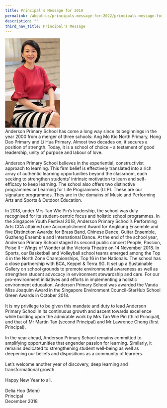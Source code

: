 ```yaml
---
title: Principal's Message for 2019
permalink: /about-us/principals-message-for-2022/principals-message-for-2019/
description: ""
third_nav_title: Principal's Message
---
```

<img src="/images/Principal%20-%20Mdm%20Delia%20Hoo%20V2.png" style="width:35%">
<div class="mid mCustomScrollbar _mCS_1">
<div id="mCSB_1" class="mCustomScrollBox mCS-rounded-dark mCSB_vertical mCSB_inside" tabindex="0">
<div id="mCSB_1_container" class="mCSB_container" dir="ltr">
<div class="pagecontent_box">
<div id="_ptod_49215" class="description ive_editable ive_ptod ive_content">
<div>Anderson Primary School has come a long way since its beginnings in the year 2000 from a merger of three schools: Ang Mo Kio North Primary, Hong Dao Primary and Li Hua Primary. Almost two decades on, it secures a position of strength. Today, it is a school of choice &ndash; a testament of good leadership, unity of purpose and labour of love.&nbsp;</div>
<div>&nbsp;</div>
<div>Anderson Primary School believes in the experiential, constructivist approach to learning. This firm belief is effectively translated into a rich array of authentic learning opportunities beyond the classroom, each seeking to strengthen students&rsquo; intrinsic motivation to learn and self-efficacy to keep learning. The school also offers two distinctive programmes or Learning for Life Programmes (LLP). These are our signature programmes. They are in the domains of Music and Performing Arts and Sports &amp; Outdoor Education.&nbsp;</div>
<div>&nbsp;</div>
<div>In 2018, under Mrs Tan Wie Pin&rsquo;s leadership, the school was duly recognised for its student-centric focus and holistic school programmes. In the Singapore Youth Festival 2018, Anderson Primary School&rsquo;s Performing Arts CCA attained one Accomplishment Award for Angklung Ensemble and five Distinction Awards: for Brass Band, Chinese Dance, Guitar Ensemble, Guzheng Ensemble and International Dance. At the end of the school year, Anderson Primary School staged its second public concert People, Passion, Poise II &ndash; Wings of Wonder at the Victoria Theatre on 14 November 2018. In Sports, our Basketball and Volleyball school teams emerged among the Top 4 in the North Zone Championships, Top 16 in the Nationals. The school has a close partnership with BCA, Keppel &amp; Terra SG. It set up a Sustainable Gallery on school grounds to promote environmental awareness as well as strengthen student advocacy in environment stewardship and care. For our pro-environment initiatives and efforts in implementing a holistic environment education, Anderson Primary School was awarded the Vanda Miss Joaquim Award in the Singapore Environment Council-StarHub School Green Awards in October 2018.&nbsp;</div>
<div>&nbsp;</div>
<div>It is my privilege to be given this mandate and duty to lead Anderson Primary School in its continuous growth and ascent towards excellence while building upon the admirable work by Mrs Tan Wie Pin (third Principal), and that of Mr Martin Tan (second Principal) and Mr Lawrence Chong (first Principal).&nbsp;</div>
<div>&nbsp;</div>
<div>In the year ahead, Anderson Primary School remains committed to amplifying opportunities that engender passion for learning. Similarly, it remains dedicated to strengthening student well-being as well as deepening our beliefs and dispositions as a community of learners.&nbsp;</div>
<div>&nbsp;</div>
<div>Let&rsquo;s welcome another year of discovery, deep learning and transformational growth.</div>
<div>&nbsp;</div>
<div>Happy New Year to all.</div>
<div>&nbsp;</div>
<div>Delia Hoo (Mdm)</div>
<div>Principal</div>
<div>December 2018</div>